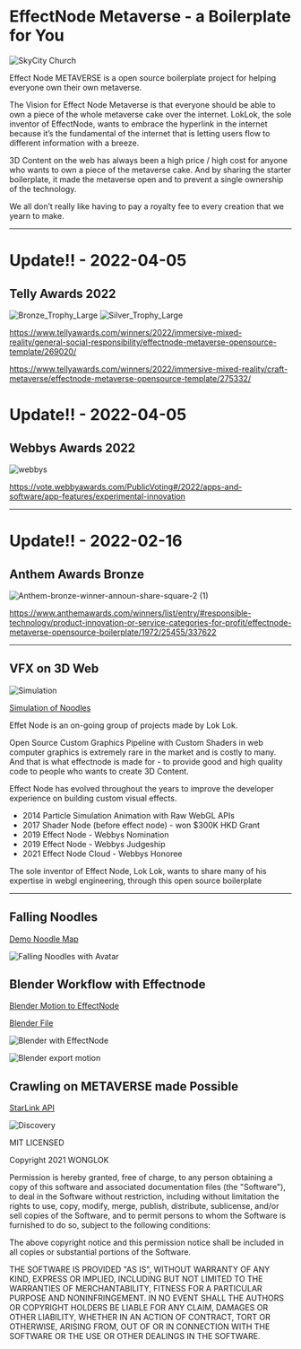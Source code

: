 # EffectNode Metaverse - a Boilerplate for You

![SkyCity Church](https://github.com/wonglok/effectnode-metaverse/raw/master/docs/landing.png)

Effect Node METAVERSE is a open source boilerplate project for helping everyone own their own metaverse.

The Vision for Effect Node Metaverse is that everyone should be able to own a piece of the whole metaverse cake over the internet. LokLok, the sole inventor of EffectNode, wants to embrace the hyperlink in the internet because it’s the fundamental of the internet that is letting users flow to different information with a breeze.

3D Content on the web has always been a high price / high cost for anyone who wants to own a piece of the metaverse cake. And by sharing the starter boilerplate, it made the metaverse open and to prevent a single ownership of the technology.

We all don’t really like having to pay a royalty fee to every creation that we yearn to make.

---


# Update!! - 2022-04-05

## Telly Awards 2022
![Bronze_Trophy_Large](https://user-images.githubusercontent.com/4082826/170433686-cd9138c4-f11f-47e0-96fd-ed660a2ed233.png)
![Silver_Trophy_Large](https://user-images.githubusercontent.com/4082826/170433703-3dfc0b29-b5bb-4104-b2ab-73e4cc8f8120.png)

https://www.tellyawards.com/winners/2022/immersive-mixed-reality/general-social-responsibility/effectnode-metaverse-opensource-template/269020/

https://www.tellyawards.com/winners/2022/immersive-mixed-reality/craft-metaverse/effectnode-metaverse-opensource-template/275332/


# Update!! - 2022-04-05

## Webbys Awards 2022

![webbys](https://user-images.githubusercontent.com/4082826/161773205-7c79fad8-31f2-4136-8c56-0c57bda43cde.png)

https://vote.webbyawards.com/PublicVoting#/2022/apps-and-software/app-features/experimental-innovation

---


# Update!! - 2022-02-16

## Anthem Awards Bronze

![Anthem-bronze-winner-announ-share-square-2 (1)](https://user-images.githubusercontent.com/4082826/154196891-7af02d39-ad58-4160-8e57-1643af5934f3.png)

https://www.anthemawards.com/winners/list/entry/#responsible-technology/product-innovation-or-service-categories-for-profit/effectnode-metaverse-opensource-boilerplate/1972/25455/337622

----

## VFX on 3D Web

![Simulation](https://github.com/wonglok/effectnode-metaverse/raw/master/docs/simulation.png)

[Simulation of Noodles](https://metaverse.effectnode.com/place/simulation)

Effet Node is an on-going group of projects made by Lok Lok.

Open Source Custom Graphics Pipeline with Custom Shaders in web computer graphics is extremely rare in the market and is costly to many. And that is what effectnode is made for - to provide good and high quality code to people who wants to create 3D Content.

Effect Node has evolved throughout the years to improve the developer experience on building custom visual effects.

- 2014 Particle Simulation Animation with Raw WebGL APIs
- 2017 Shader Node (before effect node) - won $300K HKD Grant
- 2019 Effect Node - Webbys Nomination
- 2019 Effect Node - Webbys Judgeship
- 2021 Effect Node Cloud - Webbys Honoree

The sole inventor of Effect Node, Lok Lok, wants to share many of his expertise in webgl engineering, through this open source boilerplate

---

## Falling Noodles

[Demo Noodle Map](https://metaverse.effectnode.com/place/magnet)

![Falling Noodles with Avatar](https://github.com/wonglok/effectnode-metaverse/raw/master/docs/fallingnoodles.png)

## Blender Workflow with Effectnode

[Blender Motion to EffectNode](https://metaverse.effectnode.com/place/fly)

[Blender File](https://github.com/wonglok/effectnode-metaverse/tree/master/blender)

![Blender with EffectNode](https://github.com/wonglok/effectnode-metaverse/raw/master/docs/blender-with-effectnode.png)

![Blender export motion](https://github.com/wonglok/effectnode-metaverse/raw/master/docs/blender-particlewonder.png)

## Crawling on METAVERSE made Possible

[StarLink API](https://metaverse.effectnode.com/api/starlink)

![Discovery](https://github.com/wonglok/effectnode-metaverse/raw/master/docs/discovery.png)

MIT LICENSED

Copyright 2021 WONGLOK

Permission is hereby granted, free of charge, to any person obtaining a copy of this software and associated documentation files (the "Software"), to deal in the Software without restriction, including without limitation the rights to use, copy, modify, merge, publish, distribute, sublicense, and/or sell copies of the Software, and to permit persons to whom the Software is furnished to do so, subject to the following conditions:

The above copyright notice and this permission notice shall be included in all copies or substantial portions of the Software.

THE SOFTWARE IS PROVIDED "AS IS", WITHOUT WARRANTY OF ANY KIND, EXPRESS OR IMPLIED, INCLUDING BUT NOT LIMITED TO THE WARRANTIES OF MERCHANTABILITY, FITNESS FOR A PARTICULAR PURPOSE AND NONINFRINGEMENT. IN NO EVENT SHALL THE AUTHORS OR COPYRIGHT HOLDERS BE LIABLE FOR ANY CLAIM, DAMAGES OR OTHER LIABILITY, WHETHER IN AN ACTION OF CONTRACT, TORT OR OTHERWISE, ARISING FROM, OUT OF OR IN CONNECTION WITH THE SOFTWARE OR THE USE OR OTHER DEALINGS IN THE SOFTWARE.
